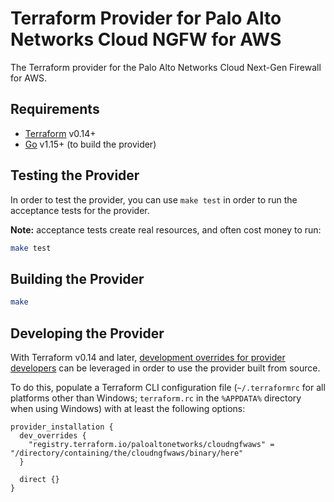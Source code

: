 Terraform Provider for Palo Alto Networks Cloud NGFW for AWS
============================================================

The Terraform provider for the Palo Alto Networks Cloud Next-Gen Firewall for AWS.

Requirements
------------

- [Terraform](https://www.terraform.io/downloads.html) v0.14+
- [Go](https://golang.org) v1.15+ (to build the provider)

Testing the Provider
--------------------

In order to test the provider, you can use `make test` in order to run the acceptance tests for the provider.

**Note:** acceptance tests create real resources, and often cost money to run:

```sh
make test
```

Building the Provider
---------------------

```sh
make
```

Developing the Provider
-----------------------

With Terraform v0.14 and later, [development overrides for provider developers](https://www.terraform.io/docs/cli/config/config-file.html#development-overrides-for-provider-developers) can be leveraged in order to use the provider built from source.

To do this, populate a Terraform CLI configuration file (`~/.terraformrc` for all platforms other than Windows; `terraform.rc` in the `%APPDATA%` directory when using Windows) with at least the following options:

```hcl
provider_installation {
  dev_overrides {
    "registry.terraform.io/paloaltonetworks/cloudngfwaws" = "/directory/containing/the/cloudngfwaws/binary/here"
  }

  direct {}
}
```
